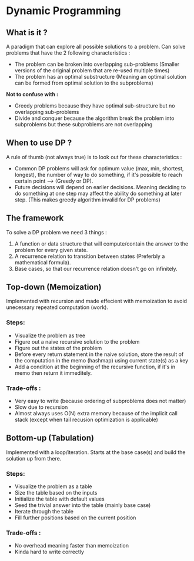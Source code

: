 # Dynamic Programming
## What is it ?
A paradigm that can explore all possible solutions to a problem. Can solve problems that have the 2 following characteristics : 
- The problem can be broken into overlapping sub-problems (Smaller versions of the original problem that are re-used multiple times)
- The problem has an optimal substructure (Meaning an optimal solution can be formed from optimal solution to the subproblems)

**Not to confuse with :** 
- Greedy problems because they have optimal sub-structure but no overlapping sub-problems
- Divide and conquer because the algorithm break the problem into subproblems but these subproblems are not overlapping

## When to use DP ?
A rule of thumb (not always true) is to look out for these characteristics :
- Common DP problems will ask for optimum value (max, min, shortest, longest), the number of way to do something, if it's possible to reach certain point --> (Greedy or DP).
- Future decisions will depend on earlier decisions. Meaning deciding to do something at one step may affect the ability do something at later step. (This makes greedy algorithm invalid for DP problems)

## The framework
To solve a DP problem we need 3 things :
1. A function or data structure that will compute/contain the answer to the problem for every given state.
2. A recurrence relation to transition between states (Preferbly a mathematical formula).
3. Base cases, so that our recurrence relation doesn't go on infinitely.

## Top-down (Memoization)
Implemented with recursion and made effecient with memoization to avoid unecessary repeated computation (work).

### Steps:
- Visualize the problem as tree
- Figure out a naive recursive solution to the problem
- Figure out the states of the problem
- Before every return statement in the naive solution, store the result of the computation in the memo (hashmap) using current state(s) as a key
- Add a condition at the beginning of the recursive function, if it's in memo then return it immeditely.

### Trade-offs :
- Very easy to write (because ordering of subproblems does not matter)
- Slow due to recursion
- Almost always uses O(N) extra memory because of the implicit call stack (except when tail recusion optimization is applicable)

## Bottom-up (Tabulation)
Implemented with a loop/iteration. Starts at the base case(s) and build the solution up from there.

### Steps:
- Visualize the problem as a table
- Size the table based on the inputs
- Initialize the table with default values 
- Seed the trivial answer into the table (mainly base case)
- Iterate through the table
- Fill further positions based on the current position

### Trade-offs :
- No overhead meaning faster than memoization
- Kinda hard to write correctly
